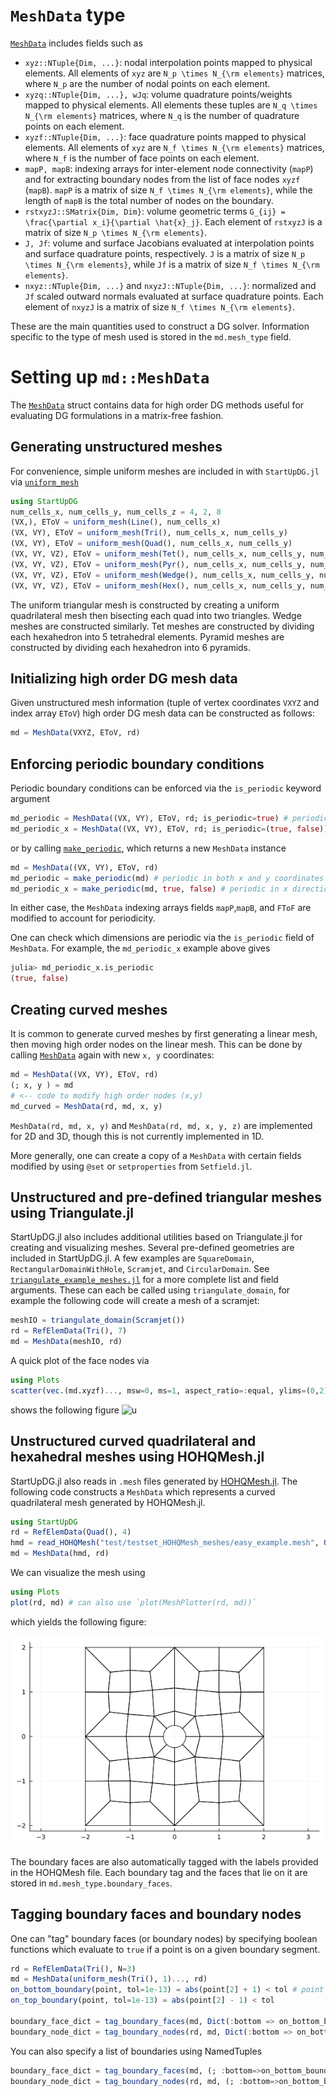 # `MeshData` type

[`MeshData`](@ref) includes fields such as
* `xyz::NTuple{Dim, ...}`: nodal interpolation points mapped to physical elements. All elements of `xyz` are ``N_p \times N_{\rm elements}`` matrices, where ``N_p`` are the number of nodal points on each element.
* `xyzq::NTuple{Dim, ...}, wJq`: volume quadrature points/weights mapped to physical elements. All elements these tuples are ``N_q \times N_{\rm elements}`` matrices, where ``N_q`` is the number of quadrature points on each element.
* `xyzf::NTuple{Dim, ...}`: face quadrature points mapped to physical elements. All elements of `xyz` are ``N_f \times N_{\rm elements}`` matrices, where ``N_f`` is the number of face points on each element.
* `mapP, mapB`: indexing arrays for inter-element node connectivity (`mapP`) and for extracting boundary nodes from the list of face nodes `xyzf` (`mapB`). `mapP` is a matrix of size ``N_f \times N_{\rm elements}``, while the length of `mapB` is the total number of nodes on the boundary.
* `rstxyzJ::SMatrix{Dim, Dim}`: volume geometric terms ``G_{ij} = \frac{\partial x_i}{\partial \hat{x}_j}``. Each element of `rstxyzJ` is a matrix of size ``N_p \times N_{\rm elements}``.
* `J, Jf`: volume and surface Jacobians evaluated at interpolation points and surface quadrature points, respectively. `J` is a matrix of size ``N_p \times N_{\rm elements}``, while `Jf` is a matrix of size ``N_f \times N_{\rm elements}``. 
* `nxyz::NTuple{Dim, ...}` and `nxyzJ::NTuple{Dim, ...}`: normalized and `Jf` scaled outward normals evaluated at surface quadrature points. Each element of `nxyzJ` is a matrix of size ``N_f \times N_{\rm elements}``. 

These are the main quantities used to construct a DG solver. Information specific to the type of mesh used is stored in the `md.mesh_type` field. 

# Setting up `md::MeshData`

The [`MeshData`](@ref) struct contains data for high order DG methods useful for evaluating DG formulations in a matrix-free fashion.

## Generating unstructured meshes

For convenience, simple uniform meshes are included in with `StartUpDG.jl` via [`uniform_mesh`](@ref)
```julia
using StartUpDG
num_cells_x, num_cells_y, num_cells_z = 4, 2, 8
(VX,), EToV = uniform_mesh(Line(), num_cells_x)
(VX, VY), EToV = uniform_mesh(Tri(), num_cells_x, num_cells_y)
(VX, VY), EToV = uniform_mesh(Quad(), num_cells_x, num_cells_y)
(VX, VY, VZ), EToV = uniform_mesh(Tet(), num_cells_x, num_cells_y, num_cells_z)
(VX, VY, VZ), EToV = uniform_mesh(Pyr(), num_cells_x, num_cells_y, num_cells_z)
(VX, VY, VZ), EToV = uniform_mesh(Wedge(), num_cells_x, num_cells_y, num_cells_z)
(VX, VY, VZ), EToV = uniform_mesh(Hex(), num_cells_x, num_cells_y, num_cells_z)
```
The uniform triangular mesh is constructed by creating a uniform quadrilateral mesh then bisecting each quad into two triangles. Wedge meshes are constructed similarly. Tet meshes are constructed by dividing each hexahedron into 5 tetrahedral elements. Pyramid meshes are constructed by dividing each hexahedron into 6 pyramids. 

## Initializing high order DG mesh data

Given unstructured mesh information (tuple of vertex coordinates `VXYZ` and index array `EToV`) high order DG mesh data can be constructed as follows:
```julia
md = MeshData(VXYZ, EToV, rd)
```

## Enforcing periodic boundary conditions

Periodic boundary conditions can be enforced via the `is_periodic` keyword argument 
```julia
md_periodic = MeshData((VX, VY), EToV, rd; is_periodic=true) # periodic in both x and y coordinates
md_periodic_x = MeshData((VX, VY), EToV, rd; is_periodic=(true, false)) # periodic in x direction, but not y
```
or by calling [`make_periodic`](@ref), which returns a new `MeshData` instance
```julia
md = MeshData((VX, VY), EToV, rd)
md_periodic = make_periodic(md) # periodic in both x and y coordinates
md_periodic_x = make_periodic(md, true, false) # periodic in x direction, but not y
```
In either case, the `MeshData` indexing arrays fields `mapP`,`mapB`, and `FToF` are modified to account for periodicity.

One can check which dimensions are periodic via the `is_periodic` field of `MeshData`. For example, the `md_periodic_x` example above gives
```julia
julia> md_periodic_x.is_periodic
(true, false)
```

## Creating curved meshes

It is common to generate curved meshes by first generating a linear mesh, then moving high order nodes on the linear mesh. This can be done by calling [`MeshData`](@ref) again with new `x, y` coordinates:
```julia
md = MeshData((VX, VY), EToV, rd)
(; x, y ) = md
# <-- code to modify high order nodes (x,y)
md_curved = MeshData(rd, md, x, y)
```
`MeshData(rd, md, x, y)` and `MeshData(rd, md, x, y, z)` are implemented for 2D and 3D, though this is not currently implemented in 1D.

More generally, one can create a copy of a `MeshData` with certain fields modified by using `@set` or `setproperties` from `Setfield.jl`.

## Unstructured and pre-defined triangular meshes using Triangulate.jl

StartUpDG.jl also includes additional utilities based on Triangulate.jl for creating and visualizing meshes. Several pre-defined geometries are included in StartUpDG.jl. A few examples are `SquareDomain`, `RectangularDomainWithHole`, `Scramjet`, and `CircularDomain`. See [`triangulate_example_meshes.jl`](https://github.com/jlchan/StartUpDG.jl/blob/main/src/mesh/triangulate_example_meshes.jl) for a more complete list and field arguments. These can each be called using `triangulate_domain`, for example the following code will create a mesh of a scramjet:
```julia
meshIO = triangulate_domain(Scramjet())
rd = RefElemData(Tri(), 7)
md = MeshData(meshIO, rd)
```
A quick plot of the face nodes via 
```julia
using Plots
scatter(vec.(md.xyzf)..., msw=0, ms=1, aspect_ratio=:equal, ylims=(0,2), leg=false)
```
shows the following figure
![u](assets/scramjet.png)

## Unstructured curved quadrilateral and hexahedral meshes using HOHQMesh.jl

StartUpDG.jl also reads in `.mesh` files generated by [HOHQMesh.jl](https://github.com/trixi-framework/HOHQMesh.jl). The following code constructs a `MeshData` which represents a curved quadrilateral mesh generated by HOHQMesh.jl. 
```julia
using StartUpDG
rd = RefElemData(Quad(), 4)
hmd = read_HOHQMesh("test/testset_HOHQMesh_meshes/easy_example.mesh", Quad())
md = MeshData(hmd, rd)
```
We can visualize the mesh using 
```julia
using Plots
plot(rd, md) # can also use `plot(MeshPlotter(rd, md))`
``` 
which yields the following figure:

![u](assets/hohqmesh.png)

The boundary faces are also automatically tagged with the labels provided in the HOHQMesh file. Each boundary tag and the faces that lie on it are stored in `md.mesh_type.boundary_faces`. 

## Tagging boundary faces and boundary nodes

One can "tag" boundary faces (or boundary nodes) by specifying boolean functions which evaluate to `true` if a point is on a given boundary segment. 
```julia
rd = RefElemData(Tri(), N=3)
md = MeshData(uniform_mesh(Tri(), 1)..., rd)
on_bottom_boundary(point, tol=1e-13) = abs(point[2] + 1) < tol # point = (x,y)
on_top_boundary(point, tol=1e-13) = abs(point[2] - 1) < tol    

boundary_face_dict = tag_boundary_faces(md, Dict(:bottom => on_bottom_boundary, :top => on_top_boundary))
boundary_node_dict = tag_boundary_nodes(rd, md, Dict(:bottom => on_bottom_boundary, :top => on_top_boundary))
```

You can also specify a list of boundaries using NamedTuples 
```julia
boundary_face_dict = tag_boundary_faces(md, (; :bottom=>on_bottom_boundary,:top=>on_top_boundary))
boundary_node_dict = tag_boundary_nodes(rd, md, (; :bottom=>on_bottom_boundary,:top=>on_top_boundary))
```

